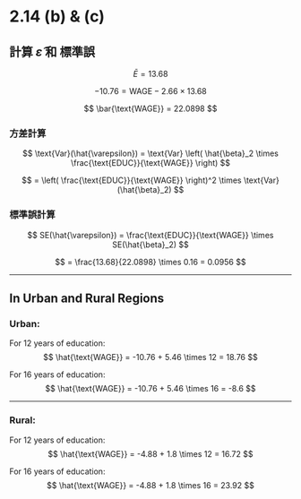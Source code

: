 # 2.14 (b) & (c)

## **計算 $\hat{\varepsilon}$ 和 標準誤**
$$
\bar{E} = 13.68
$$

$$
-10.76 = \text{WAGE} - 2.66 \times 13.68
$$

$$
\bar{\text{WAGE}} = 22.0898
$$

### **方差計算**
$$
\text{Var}(\hat{\varepsilon}) = \text{Var} \left( \hat{\beta}_2 \times \frac{\text{EDUC}}{\text{WAGE}} \right)
$$

$$
= \left( \frac{\text{EDUC}}{\text{WAGE}} \right)^2 \times \text{Var}(\hat{\beta}_2)
$$

### **標準誤計算**
$$
SE(\hat{\varepsilon}) = \frac{\text{EDUC}}{\text{WAGE}} \times SE(\hat{\beta}_2)
$$

$$
= \frac{13.68}{22.0898} \times 0.16 = 0.0956
$$

---

## **In Urban and Rural Regions**
### **Urban:**
For 12 years of education:
$$
\hat{\text{WAGE}} = -10.76 + 5.46 \times 12 = 18.76
$$

For 16 years of education:
$$
\hat{\text{WAGE}} = -10.76 + 5.46 \times 16 = -8.6
$$

---

### **Rural:**
For 12 years of education:
$$
\hat{\text{WAGE}} = -4.88 + 1.8 \times 12 = 16.72
$$

For 16 years of education:
$$
\hat{\text{WAGE}} = -4.88 + 1.8 \times 16 = 23.92
$$
